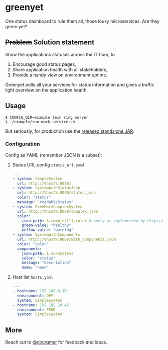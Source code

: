 # greenyet

One status dashboard to rule them all, those lousy microservices. Are they green yet?

## <s>Problem</s> Solution statement

Show the applications statuses across the IT floor, to

1. Encourage good status pages,
2. Share application health with all stakeholders,
3. Provide a handy view on environment uptime.

Greenyet polls all your services for status information and gives a traffic light overview on the application health.

## Usage

    $ CONFIG_DIR=example lein ring server
    $ ./example/run_mock_service.sh

But seriously, for production use the [released standalone JAR](https://github.com/cburgmer/greenyet/releases).

### Configuration

Config as YAML (remember JSON is a subset):

1. Status URL config `status_url.yaml`

    ``` yaml
    ---
    - system: SimpleSystem
      url: http://%host%:8080/
    - system: SystemWithStatusJson
      url: http://%host%:8080/status.json
      color: "status"
      message: "readableStatus"
    - system: EvenMoreComplexSystem
      url: http://%host%:8080/complex.json
      color:
        json-path: $.complex[1].color # query as implemented by https://github.com/gga/json-path
        green-value: "healthy"
        yellow-value: "warning"
    - system: SystemWithComponents
      url: http://%host%:8080/with_components.json
      color: "color"
      components:
        json-path: $.subSystems
        color: "status"
        message: "description"
        name: "name"
    ```

2. Host list `hosts.yaml`

    ``` yaml
    ---
    - hostname: 192.168.0.10
      environment: DEV
      system: SimpleSystem
    - hostname: 192.168.10.42
      environment: PROD
      system: SimpleSystem
    ```

## More

Reach out to [@cburgmer](https://twitter.com/cburgmer) for feedback and ideas.
